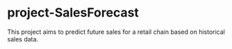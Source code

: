 # project-SalesForecast
This project aims to predict future sales for a retail chain based on historical sales data.
